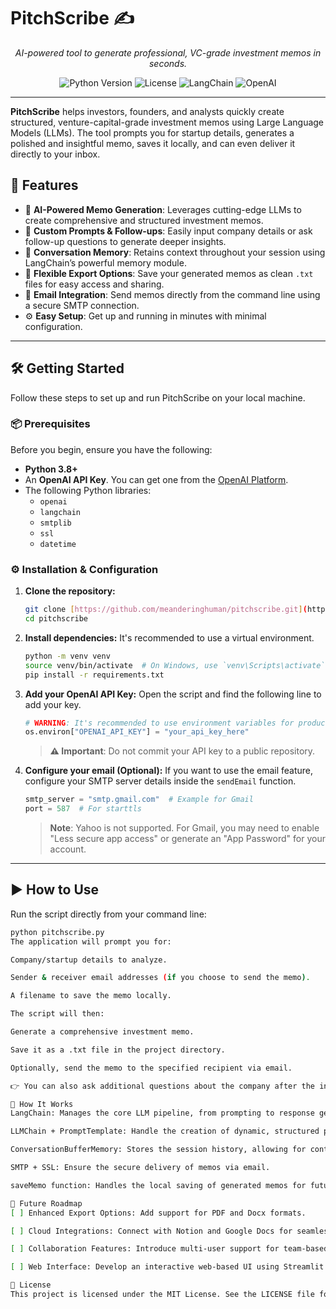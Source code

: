 # PitchScribe ✍️

<div align="center">

_AI-powered tool to generate professional, VC-grade investment memos in seconds._

</div>

<p align="center">
  <img src="https://img.shields.io/badge/Python-3.8+-blue.svg" alt="Python Version">
  <img src="https://img.shields.io/badge/License-MIT-green.svg" alt="License">
  <img src="https://img.shields.io/badge/Built%20with-LangChain-purple.svg" alt="LangChain">
  <img src="https://img.shields.io/badge/Powered%20by-OpenAI-black.svg" alt="OpenAI">
</p>

---

**PitchScribe** helps investors, founders, and analysts quickly create structured, venture-capital-grade investment memos using Large Language Models (LLMs). The tool prompts you for startup details, generates a polished and insightful memo, saves it locally, and can even deliver it directly to your inbox.

## 🚀 Features

-   🤖 **AI-Powered Memo Generation**: Leverages cutting-edge LLMs to create comprehensive and structured investment memos.
-   💬 **Custom Prompts & Follow-ups**: Easily input company details or ask follow-up questions to generate deeper insights.
-   🧠 **Conversation Memory**: Retains context throughout your session using LangChain’s powerful memory module.
-   💾 **Flexible Export Options**: Save your generated memos as clean `.txt` files for easy access and sharing.
-   📧 **Email Integration**: Send memos directly from the command line using a secure SMTP connection.
-   ⚙️ **Easy Setup**: Get up and running in minutes with minimal configuration.

---

## 🛠️ Getting Started

Follow these steps to set up and run PitchScribe on your local machine.

### 📦 Prerequisites

Before you begin, ensure you have the following:

-   **Python 3.8+**
-   An **OpenAI API Key**. You can get one from the [OpenAI Platform](https://platform.openai.com/).
-   The following Python libraries:
    -   `openai`
    -   `langchain`
    -   `smtplib`
    -   `ssl`
    -   `datetime`

### ⚙️ Installation & Configuration

1.  **Clone the repository:**
    ```bash
    git clone [https://github.com/meanderinghuman/pitchscribe.git](https://github.com/meanderinghuman/pitchscribe.git)
    cd pitchscribe
    ```

2.  **Install dependencies:**
    It's recommended to use a virtual environment.
    ```bash
    python -m venv venv
    source venv/bin/activate  # On Windows, use `venv\Scripts\activate`
    pip install -r requirements.txt
    ```

3.  **Add your OpenAI API Key:**
    Open the script and find the following line to add your key.
    ```python
    # WARNING: It's recommended to use environment variables for production.
    os.environ["OPENAI_API_KEY"] = "your_api_key_here"
    ```
    > **⚠️ Important**: Do not commit your API key to a public repository.

4.  **Configure your email (Optional):**
    If you want to use the email feature, configure your SMTP server details inside the `sendEmail` function.
    ```python
    smtp_server = "smtp.gmail.com"  # Example for Gmail
    port = 587  # For starttls
    ```
    > **Note**: Yahoo is not supported. For Gmail, you may need to enable "Less secure app access" or generate an "App Password" for your account.

---

## ▶️ How to Use

Run the script directly from your command line:

```bash
python pitchscribe.py
The application will prompt you for:

Company/startup details to analyze.

Sender & receiver email addresses (if you choose to send the memo).

A filename to save the memo locally.

The script will then:

Generate a comprehensive investment memo.

Save it as a .txt file in the project directory.

Optionally, send the memo to the specified recipient via email.

👉 You can also ask additional questions about the company after the initial memo is generated. PitchScribe will use the conversation history to provide context-aware insights in real-time.

📝 How It Works
LangChain: Manages the core LLM pipeline, from prompting to response generation.

LLMChain + PromptTemplate: Handle the creation of dynamic, structured prompts based on user input.

ConversationBufferMemory: Stores the session history, allowing for context-aware follow-up questions.

SMTP + SSL: Ensure the secure delivery of memos via email.

saveMemo function: Handles the local saving of generated memos for future reference.

🔮 Future Roadmap
[ ] Enhanced Export Options: Add support for PDF and Docx formats.

[ ] Cloud Integrations: Connect with Notion and Google Docs for seamless workflow integration.

[ ] Collaboration Features: Introduce multi-user support for team-based memo creation.

[ ] Web Interface: Develop an interactive web-based UI using Streamlit or Gradio.

📄 License
This project is licensed under the MIT License. See the LICENSE file for more details.

